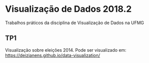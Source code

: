 # Visualização de Dados 2018.2
Trabalhos práticos da disciplina de Visualização de Dados na UFMG

## TP1
Visualização sobre eleições 2014. Pode ser visualizado em: https://deizianens.github.io/data-visualization/
